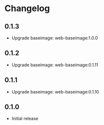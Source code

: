 # Changelog

## 0.1.3
  - Upgrade baseimage: web-baseimage:1.0.0

## 0.1.2
  - Upgrade baseimage: web-baseimage:0.1.11

## 0.1.1
  - Upgrade baseimage: web-baseimage:0.1.10

## 0.1.0
  - Initial release
